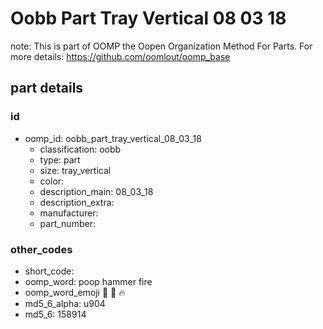 # Oobb Part Tray Vertical 08 03 18  

note: This is part of OOMP the Oopen Organization Method For Parts. For more details: https://github.com/oomlout/oomp_base

##  part details





### id
* oomp_id: oobb_part_tray_vertical_08_03_18
  * classification: oobb
  * type: part
  * size: tray_vertical
  * color: 
  * description_main: 08_03_18
  * description_extra: 
  * manufacturer: 
  * part_number: 

### other_codes
* short_code: 
* oomp_word: poop hammer fire
* oomp_word_emoji :poop: :hammer: :fire:
* md5_6_alpha: u904
* md5_6: 158914